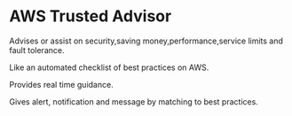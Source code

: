 # AWS Trusted Advisor

Advises or assist on security,saving money,performance,service limits and fault tolerance.

Like an automated checklist of best practices on AWS.

Provides real time guidance.

Gives alert, notification and message by matching to best practices.